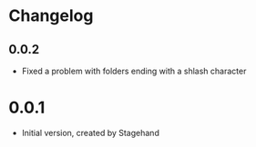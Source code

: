 # Changelog

## 0.0.2

- Fixed a problem with folders ending with a shlash character

# 0.0.1

- Initial version, created by Stagehand
